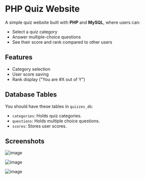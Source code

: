 # PHP Quiz Website

A simple quiz website built with **PHP** and **MySQL**, where users can:

- Select a quiz category
- Answer multiple-choice questions
- See their score and rank compared to other users

## Features

- Category selection
- User score saving
- Rank display ("You are #X out of Y")
## Database Tables

You should have these tables in `quizzes_db`:

- `categories`: Holds quiz categories.
- `questions`: Holds multiple choice questions.
- `scores`: Stores user scores.

## Screenshots

![image](https://github.com/user-attachments/assets/16fd0cb9-9b77-4257-8631-8840436ea23f)

![image](https://github.com/user-attachments/assets/88297b94-756a-4f6f-9ed2-99c9fd017570)

![image](https://github.com/user-attachments/assets/2f10d4c4-b0cd-4398-ab6b-960106cedafd)

